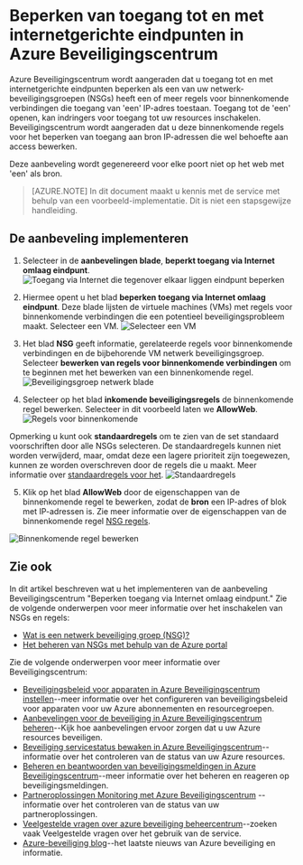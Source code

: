 <properties
   pageTitle="Beperken van toegang tot en met internetgerichte eindpunten in Azure Beveiligingscentrum | Microsoft Azure"
   description="In dit document ziet u hoe u het implementeren van de aanbeveling Azure Beveiligingscentrum **beperken toegang via Internet omlaag eindpunt**."
   services="security-center"
   documentationCenter="na"
   authors="TerryLanfear"
   manager="MBaldwin"
   editor=""/>

<tags
   ms.service="security-center"
   ms.devlang="na"
   ms.topic="article"
   ms.tgt_pltfrm="na"
   ms.workload="na"
   ms.date="10/26/2016"
   ms.author="terrylan"/>

# <a name="restrict-access-through-internet-facing-endpoints-in-azure-security-center"></a>Beperken van toegang tot en met internetgerichte eindpunten in Azure Beveiligingscentrum

Azure Beveiligingscentrum wordt aangeraden dat u toegang tot en met internetgerichte eindpunten beperken als een van uw netwerk-beveiligingsgroepen (NSGs) heeft een of meer regels voor binnenkomende verbindingen die toegang van 'een' IP-adres toestaan. Toegang tot de 'een' openen, kan indringers voor toegang tot uw resources inschakelen. Beveiligingscentrum wordt aangeraden dat u deze binnenkomende regels voor het beperken van toegang aan bron IP-adressen die wel behoefte aan access bewerken.

Deze aanbeveling wordt gegenereerd voor elke poort niet op het web met 'een' als bron.

> [AZURE.NOTE] In dit document maakt u kennis met de service met behulp van een voorbeeld-implementatie. Dit is niet een stapsgewijze handleiding.

## <a name="implement-the-recommendation"></a>De aanbeveling implementeren

1. Selecteer in de **aanbevelingen blade**, **beperkt toegang via Internet omlaag eindpunt**.
![Toegang via Internet die tegenover elkaar liggen eindpunt beperken][1]

2. Hiermee opent u het blad **beperken toegang via Internet omlaag eindpunt**. Deze blade lijsten de virtuele machines (VMs) met regels voor binnenkomende verbindingen die een potentieel beveiligingsprobleem maakt. Selecteer een VM.
![Selecteer een VM][2]

3. Het blad **NSG** geeft informatie, gerelateerde regels voor binnenkomende verbindingen en de bijbehorende VM netwerk beveiligingsgroep. Selecteer **bewerken van regels voor binnenkomende verbindingen** om te beginnen met het bewerken van een binnenkomende regel.
![Beveiligingsgroep netwerk blade][3]

4. Selecteer op het blad **inkomende beveiligingsregels** de binnenkomende regel bewerken. Selecteer in dit voorbeeld laten we **AllowWeb**.
![Regels voor binnenkomende][4]

  Opmerking u kunt ook **standaardregels** om te zien van de set standaard voorschriften door alle NSGs selecteren. De standaardregels kunnen niet worden verwijderd, maar, omdat deze een lagere prioriteit zijn toegewezen, kunnen ze worden overschreven door de regels die u maakt. Meer informatie over [standaardregels voor het](../virtual-network/virtual-networks-nsg.md#default-rules).
![Standaardregels][5]

5. Klik op het blad **AllowWeb** door de eigenschappen van de binnenkomende regel te bewerken, zodat de **bron** een IP-adres of blok met IP-adressen is. Zie meer informatie over de eigenschappen van de binnenkomende regel [NSG regels](../virtual-network/virtual-networks-nsg.md#nsg-rules).

  ![Binnenkomende regel bewerken][6]

## <a name="see-also"></a>Zie ook

In dit artikel beschreven wat u het implementeren van de aanbeveling Beveiligingscentrum "Beperken toegang via Internet omlaag eindpunt." Zie de volgende onderwerpen voor meer informatie over het inschakelen van NSGs en regels:

- [Wat is een netwerk beveiliging groep (NSG)?](../virtual-network/virtual-networks-nsg.md)
- [Het beheren van NSGs met behulp van de Azure portal](../virtual-network/virtual-networks-create-nsg-arm-pportal.md)

Zie de volgende onderwerpen voor meer informatie over Beveiligingscentrum:

- [Beveiligingsbeleid voor apparaten in Azure Beveiligingscentrum instellen](security-center-policies.md)--meer informatie over het configureren van beveiligingsbeleid voor apparaten voor uw Azure abonnementen en resourcegroepen.
- [Aanbevelingen voor de beveiliging in Azure Beveiligingscentrum beheren](security-center-recommendations.md)--Kijk hoe aanbevelingen ervoor zorgen dat u uw Azure resources beveiligen.
- [Beveiliging servicestatus bewaken in Azure Beveiligingscentrum](security-center-monitoring.md)--informatie over het controleren van de status van uw Azure resources.
- [Beheren en beantwoorden van beveiligingsmeldingen in Azure Beveiligingscentrum](security-center-managing-and-responding-alerts.md)--meer informatie over het beheren en reageren op beveiligingsmeldingen.
- [Partneroplossingen Monitoring met Azure Beveiligingscentrum](security-center-partner-solutions.md) --informatie over het controleren van de status van uw partneroplossingen.
- [Veelgestelde vragen over azure beveiliging beheercentrum](security-center-faq.md)--zoeken vaak Veelgestelde vragen over het gebruik van de service.
- [Azure-beveiliging blog](http://blogs.msdn.com/b/azuresecurity/)--het laatste nieuws van Azure beveiliging en informatie.

<!--Image references-->
[1]: ./media/security-center-restrict-access-thru-internet-facing-endpoint/restrict-access-thru-internet-facing-endpoint.png
[2]: ./media/security-center-restrict-access-thru-internet-facing-endpoint/select-a-vm.png
[3]: ./media/security-center-restrict-access-thru-internet-facing-endpoint/network-security-group-blade.png
[4]: ./media/security-center-restrict-access-thru-internet-facing-endpoint/inbound-security-rules.png
[5]: ./media/security-center-restrict-access-thru-internet-facing-endpoint/default-rules.png
[6]: ./media/security-center-restrict-access-thru-internet-facing-endpoint/edit-inbound-rule.png
